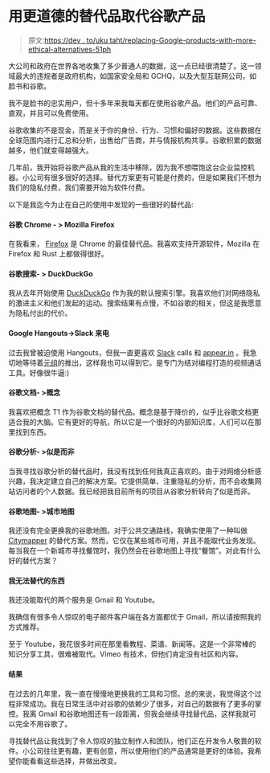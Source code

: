 # 用更道德的替代品取代谷歌产品

> 原文:[https://dev . to/uku taht/replacing-Google-products-with-more-ethical-alternatives-51ph](https://dev.to/ukutaht/replacing-google-products-with-more-ethical-alternatives-51ph)

大公司和政府在世界各地收集了多少普通人的数据，这一点已经很清楚了。这一领域最大的违规者是政府机构，如国家安全局和 GCHQ，以及大型互联网公司，如脸书和谷歌。

我不是脸书的忠实用户，但十多年来我每天都在使用谷歌产品。他们的产品可靠、直观，并且可以免费使用。

谷歌收集的不是现金，而是关于你的身份、行为、习惯和偏好的数据。这些数据在全球范围内进行汇总和分析，出售给广告商，并与情报机构共享。谷歌积累的数据越多，他们就变得越强大。

几年前，我开始将谷歌产品从我的生活中移除，因为我不想喂饱这台企业监控机器。小公司有很多很好的选择。替代方案更有可能是付费的，但是如果我们不想为我们的隐私付费，我们需要开始为软件付费。

以下是我迄今为止在自己的使用中发现的一些很好的替代品:

#### [](#google-chrome-gt-mozilla-firefox)谷歌 Chrome - > Mozilla Firefox

在我看来， [Firefox](https://www.mozilla.org/en-US/firefox/new/) 是 Chrome 的最佳替代品。我喜欢支持开源软件，Mozilla 在 Firefox 和 Rust 上都做得很好。

#### [](#google-search-gt-duckduckgo)谷歌搜索- > DuckDuckGo

我从去年开始使用 [DuckDuckGo](https://duckduckgo.com/) 作为我的默认搜索引擎。我喜欢他们对网络隐私的激进主义和他们发起的运动。搜索结果有点慢，不如谷歌的相关，但这是我愿意为隐私付出的代价。

#### Google Hangouts->Slack 来电

过去我曾被迫使用 Hangouts，但我一直更喜欢 [Slack](https://slack.com/intl/en-gb/) calls 和 [appear.in](https://appear.in) 。我急切地等待着[元组](//tuple.app)的推出，这样我也可以得到它。是专门为结对编程打造的视频通话工具。好像很牛逼:)

#### [](#google-docs-gt-notion)谷歌文档- >概念

我喜欢把概念 T1 作为谷歌文档的替代品。概念是基于降价的，似乎比谷歌文档更适合我的大脑。它有更好的导航，所以它是一个很好的内部知识库，人们可以在那里找到东西。

#### [](#google-analytics-gt-plausible)谷歌分析- >似是而非

当我寻找谷歌分析的替代品时，我没有找到任何我真正喜欢的。由于对网络分析感兴趣，我决定建立自己的解决方案。它提供简单、注重隐私的分析，而不会收集网站访问者的个人数据。我已经把我目前所有的项目从谷歌分析转向了似是而非。

#### [](#google-maps-gt-citymapper)谷歌地图- >城市地图

我还没有完全更换我的谷歌地图。对于公共交通路线，我确实使用了一种叫做 [Citymapper](https://citymapper.com/) 的替代方案。然而，它仅在某些城市可用，并且不能取代业务发现。每当我在一个新城市寻找餐馆时，我仍然会在谷歌地图上寻找“餐馆”。对此有什么好的替代方案？

#### [](#what-i-couldnt-replace)我无法替代的东西

我还没能取代的两个服务是 Gmail 和 Youtube。

我确信有很多令人惊叹的电子邮件客户端在各方面都优于 Gmail，所以请按照我的方式推荐。

至于 Youtube，我花很多时间在那里看教程、菜谱、新闻等。这是一个非常棒的知识分享工具，很难被取代。Vimeo 有技术，但他们肯定没有社区和内容。

#### [](#results)结果

在过去的几年里，我一直在慢慢地更换我的工具和习惯。总的来说，我觉得这个过程非常成功。我在日常生活中对谷歌的依赖少了很多，对自己的数据有了更多的掌控。我离 Gmail 和谷歌地图还有一段距离，但我会继续寻找替代品，这样我就可以完全不用谷歌了。

寻找替代品让我找到了令人惊叹的独立制作人和团队，他们正在开发令人敬畏的软件。小公司往往更有趣，更有创意，所以使用他们的产品通常是更好的体验。我希望你能看看这些选择，并做出改变。